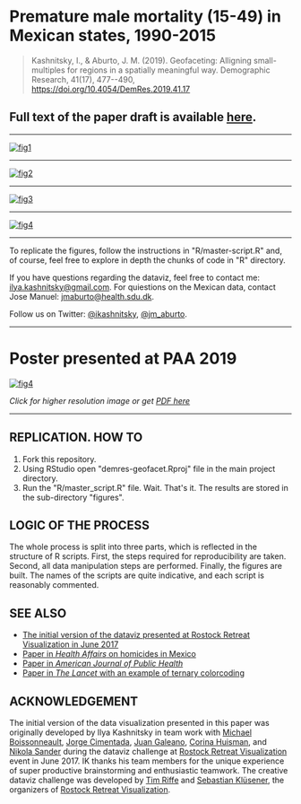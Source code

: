 # Premature male mortality (15-49) in Mexican states, 1990-2015

> Kashnitsky, I., & Aburto, J. M. (2019). Geofaceting: Alligning small-multiples for regions in a spatially meaningful way. Demographic Research, 41(17), 477--490, https://doi.org/10.4054/DemRes.2019.41.17


## Full text of the paper draft is available [here][text].

***

[![fig1][f1]][f1]  

***

[![fig2][f2]][f2]  

***

[![fig3][f3]][f3]  

***

[![fig4][f4]][f4] 
***


To replicate the figures, follow the instructions in "R/master-script.R" and, of course, feel free to explore in depth the chunks of code in "R" directory. 

If you have questions regarding the dataviz, feel free to contact me: ilya.kashnitsky@gmail.com. For quiestions on the Mexican data, contact Jose Manuel: jmaburto@health.sdu.dk.

Follow us on Twitter: [@ikashnitsky][ik], [@jm_aburto][jma].

***

# Poster presented at PAA 2019

[![fig4][poster-s]][poster]  

*Click for higher resolution image or get [PDF here][poster]*



[f1]: https://ikashnitsky.github.io/demres-geofacet/figures/gg-five-annotated.png
[f2]: https://ikashnitsky.github.io/demres-geofacet/figures/gg-nine.png
[f3]: https://ikashnitsky.github.io/demres-geofacet/figures/gg-tern-assamble.png
[f4]: https://ikashnitsky.github.io/demres-geofacet/figures/ink-fig-4/gg-four.png
[poster]: https://ikashnitsky.github.io/demres-geofacet/poster-paa-2019/geofacet-poster.png
[poster-s]: https://ikashnitsky.github.io/demres-geofacet/poster-paa-2019/geofacet-poster-small.png
[text]: https://doi.org/10.31219/osf.io/f49n6
[ik]: https://twitter.com/ikashnitsky
[jma]: https://twitter.com/jm_aburto
[poster]: https://ikashnitsky.github.io/demres-geofacet/poster-paa-2019/geofacet-poster.pdf

***


## REPLICATION. HOW TO
1. Fork this repository.
2. Using RStudio open "demres-geofacet.Rproj" file in the main project directory.
3. Run the "R/master_script.R" file. 
Wait. That's it.
The results are stored in the sub-directory "figures".

## LOGIC OF THE PROCESS
The whole process is split into three parts, which is reflected in the structure of R scripts. First, the steps required for reproducibility are taken. Second, all data manipulation steps are performed. Finally, the figures are built. 
The names of the scripts are quite indicative, and each script is reasonably commented. 


## SEE ALSO
 - [The initial version of the dataviz presented at Rostock Retreat Visualization in June 2017][retreat]
 - [Paper in _Health Affairs_ on homicides in Mexico][ha]
 - [Paper in _American Journal of Public Health_][ajph]
 - [Paper in _The Lancet_ with an example of ternary colorcoding][lancet]


[arch]: https://ikashnitsky.github.io/doc/misc/demres-2018-geofacet.zip
[ha]: https://doi.org/10.1377/hlthaff.2015.0068
[ajph]: https://doi.org/10.2105/AJPH.2018.304878
[retreat]: https://github.com/ikashnitsky/geofaceted-premature-male-mortality-in-mexico
[lancet]: https://doi.org/10.1016/S0140-6736(18)31194-2



## ACKNOWLEDGEMENT

The initial version of the data visualization presented in this paper was originally developed by Ilya Kashnitsky in team work with [Michael Boissonneault][mb], [Jorge Cimentada][jc], [Juan Galeano][jg], [Corina Huisman][ch], and [Nikola Sander][ns] during the dataviz challenge at [Rostock Retreat Visualization][rr] event in June 2017. IK thanks his team members for the unique experience of super productive brainstorming and enthusiastic teamwork. The creative dataviz challenge was developed by [Tim Riffe][tr] and [Sebastian Klüsener][sk], the organizers of [Rostock Retreat Visualization][rr].

[mb]: https://twitter.com/michaelboiss
[jc]: https://twitter.com/cimentadaj
[jg]: https://twitter.com/GEDEM_CED
[ch]: https://twitter.com/CorinaHuisman
[ns]: https://twitter.com/nikolasander
[tr]: https://twitter.com/timriffe1
[sk]: https://twitter.com/demomapper
[rr]: https://www.rostock-retreat.org/2017/




